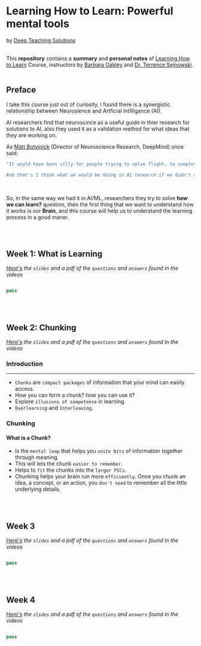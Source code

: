 # Learning How to Learn: Powerful mental tools

by [Deep Teaching Solutions](https://www.mooc-list.com/university-entity/deep-teaching-solutions)
<br/>
<br/>

 This **repository** contains a **summary** and **personal notes** of [Learning How to Learn](https://www.coursera.org/learn/learning-how-to-learn) Course, instructors by [Barbara Oakley](https://barbaraoakley.com/) and [Dr. Terrence Sejnowski](https://www.salk.edu/scientist/terrence-sejnowski/).
<br/>
<br/>

## Preface

I take this course just out of curiosity, I found there is a synergistic relationship between Neurosience and Artficial Intilligance (AI).

AI researchers find that neuroscince as a useful guide in thier research for solutions to AI, also they used it as a validation method for what ideas that they are working on.

As [Matt Botvinick](https://hai.stanford.edu/people/matthew-botvinick) (Director of Neuroscience Research, DeepMind) once said:

```bash
"It would have been silly for people trying to solve flight, to completley ignore birds,

And that's I think what we would be doing in AI research if we didn't attend to neuroscience."
```

<br/>

So, in the same way we had it in AI/ML, researchers they try to solve **how we can learn?**
question, then the first thing that we want to understand how it works is our **Brain**, and this course will help us to understand the learning process in a good maner.

<br/>
<br/>

## Week 1: What is Learning

_[Here's](google.com) the `slides` and a pdf of the `questions` and `answers` found in the videos_

``` python

pass

```

<br/>
<br/>

## Week 2: Chunking

_[Here's](google.com) the `slides` and a pdf of the `questions` and `answers` found in the videos_

### Introduction

---

- `Chunks` are `compact packages` of information that your mind can easily access.
- How you can form a chunk? how you can use it?
- Explore `illusions of competence` in learning.
- `Overlearning` and `Interleaving`.

### Chunking

#### What is a Chunk?

- Is the `mental leap` that helps you `unite bits` of information together through meaning.
- This will lets the chunk `easier to remember`.
- Helps to `fit` the chunks into the `larger PICs`.
- Chunking helps your brain run more `efficiently`. Once you chunk an idea, a concept, or an action, you
`don't need` to remember all the little underlying details.

<br/>
<br/>

## Week 3

_[Here's](google.com) the `slides` and a pdf of the `questions` and `answers` found in the videos_

``` python

pass

```

<br/>
<br/>

## Week 4

_[Here's](google.com) the `slides` and a pdf of the `questions` and `answers` found in the videos_

``` python

pass

```

<br/>
<br/>
